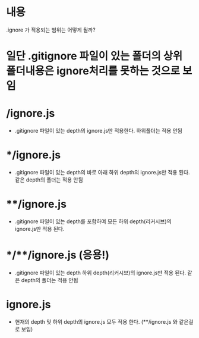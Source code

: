 # 내용
.ignore 가 적용되는 범위는 어떻게 될까?

# 일단 .gitignore 파일이 있는 폴더의 상위 폴더내용은 ignore처리를 못하는 것으로 보임

# /ignore.js
- .gitignore 파일이 있는 depth의 ignore.js만 적용한다. 하위폴더는 적용 안됨

# */ignore.js
- .gitignore 파일이 있는 depth의 바로 아래 하위 depth의 ignore.js만 적용 된다. 같은 depth의 폴더는 적용 안됨

# **/ignore.js
- .gitignore 파일이 있는 depth를 포함하여 모든 하위 depth(리커시브)의 ignore.js만 적용 된다. 

# */**/ignore.js (응용!)
- .gitignore 파일이 있는 depth 하위 depth(리커시브)의 ignore.js만 적용 된다. 같은 depth의 폴더는 적용 안됨

# ignore.js
- 현재의 depth 및 하위 depth의 ignore.js 모두 적용 한다. (**/ignore.js 와 같은걸로 보임)